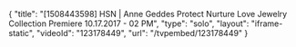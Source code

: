{
    "title": "[1508443598] HSN | Anne Geddes Protect Nurture Love Jewelry Collection Premiere 10.17.2017 - 02 PM",
    "type": "solo",
    "layout": "iframe-static",
    "videoId": "123178449",
    "url": "\/tvpembed\/123178449"
}